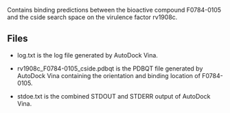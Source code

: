 Contains binding predictions between the bioactive compound F0784-0105 and the cside search space on the virulence factor rv1908c.

## Files

- log.txt is the log file generated by AutoDock Vina.

- rv1908c_F0784-0105_cside.pdbqt is the PDBQT file generated by AutoDock Vina containing the orientation and binding location of F0784-0105.

- stdoe.txt is the combined STDOUT and STDERR output of AutoDock Vina.

